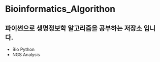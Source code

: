 # Bioinformatics_Algorithon

## 파이썬으로 생명정보학 알고리즘을 공부하는 저장소 입니다. 
  
 - Bio Python  
 - NGS Analysis

